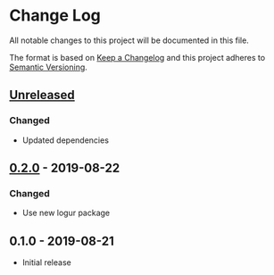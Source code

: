 # Change Log


All notable changes to this project will be documented in this file.

The format is based on [Keep a Changelog](http://keepachangelog.com/en/1.0.0/)
and this project adheres to [Semantic Versioning](http://semver.org/spec/v2.0.0.html).


## [Unreleased]

### Changed

- Updated dependencies


## [0.2.0] - 2019-08-22

### Changed

- Use new logur package


## 0.1.0 - 2019-08-21

- Initial release


[Unreleased]: https://github.com/logur/adapter-kit/compare/v0.2.0...HEAD
[0.2.0]: https://github.com/logur/adapter-kit/compare/v0.1.0...v0.2.0
